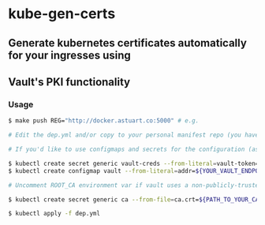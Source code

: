 # kube-gen-certs
## Generate kubernetes certificates automatically for your ingresses using
## Vault's PKI functionality

### Usage
```bash
$ make push REG="http://docker.astuart.co:5000" # e.g.

# Edit the dep.yml and/or copy to your personal manifest repo (you have one, right?)

# If you'd like to use configmaps and secrets for the configuration (as dep.yml does by default), then create them as follows, or from manifests wherever you store your config (again, a git repo, right??)

$ kubectl create secret generic vault-creds --from-literal=vault-token=${YOUR_VAULT_TOKEN}
$ kubectl create configmap vault --from-literal=addr=${YOUR_VAULT_ENDPOINT}

# Uncomment ROOT_CA environment var if vault uses a non-publicly-trusted CA for its own operation (probably, since that's the point)

$ kubectl create secret generic ca --from-file=ca.crt=${PATH_TO_YOUR_CA_CERT}

$ kubectl apply -f dep.yml
```

